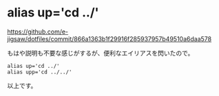# alias up='cd ../'

https://github.com/e-jigsaw/dotfiles/commit/866a1363b1f29916f285937957b49510a6daa578

もはや説明も不要な感じがするが、便利なエイリアスを閃いたので。

```
alias up='cd ../'
alias upp='cd ../../'
```

以上です。
